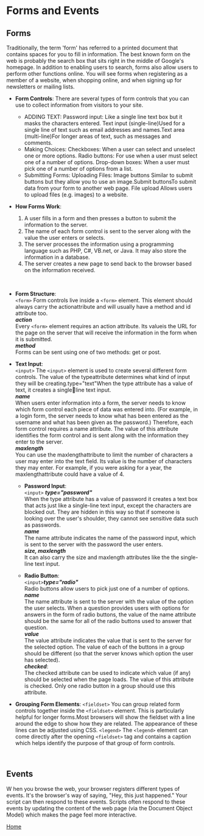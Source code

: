 # Forms and Events
<!-- Chapter 7: “Forms” (p.144-175) && Chapter 14: “Lists, Tables & Forms” (pp.330-357) -->
## Forms
Traditionally, the term 'form' has referred to a printed document that contains spaces for you to fill in information. The best known form on the web is probably the search box that sits right in the middle of Google's homepage. In addition to enabling users to search, forms also allow users to perform other functions online. You will see forms when registering as a member of a website, when shopping online, and when signing up for newsletters or mailing lists.

- **Form Controls**:
    There are several types of form controls that you can use to collect information from visitors to your site.
    - ADDING TEXT:
    Password input: Like a single line text box but it masks the characters entered. Text input (single-line)Used for a single line of text such as email addresses and names.Text area (multi-line)For longer areas of text, such as messages and comments.
    - Making Choices:  Checkboxes: When a user can select and unselect one or more options. Radio buttons: For use when a user must select one of a number of options. Drop-down boxes: When a user must pick one of a number of options from a list.
    - Submitting Forms: Uploading Files: Image buttons Similar to submit buttons but they allow you to use an image.Submit buttonsTo submit data from your form to another web page. File upload Allows users to upload files (e.g. images) to a website.

- **How Forms Work**:
    1. A user fills in a form and then presses a button to submit the information to the server.
    4. The name of each form control is sent to the server along with the value the user enters or selects.
    6. The server processes the information using a programming language such as PHP, C#, VB.net, or Java. It may also store the information in a database.
    10. The server creates a new page to send back to the browser based on the information received.
<br />

- **Form Structure**:<br />
    ```<form>```
    Form controls live inside a ```<form>``` element. This element should always carry the actionattribute and will usually have a method and id attribute too.<br />
    ***action***<br />
    Every ```<form>``` element requires an action attribute. Its valueis the URL for the page on the server that will receive the information in the form when it is submitted.<br />
    ***method***<br />
    Forms can be sent using one of two methods: get or post.<br />

- **Text Input**:<br />
    ```<input>```
    The ```<input>``` element is used to create several different form controls. The value of the typeattribute determines what kind of input they will be creating.type="text"When the type attribute has a value of text, it creates a singleline text input.<br />
    ***name***<br />
    When users enter information into a form, the server needs to know which form control each piece of data was entered into. (For example, in a login form, the server needs to know what has been entered as the username and what has been given as the password.) Therefore, each form control requires a name attribute. The value of this attribute identifies the form control and is sent along with the information they enter to the server.<br />
    ***maxlength***<br />
    You can use the maxlengthattribute to limit the number of characters a user may enter into the text field. Its value is the number of characters they may enter. For example, if you were asking for a year, the maxlengthattribute could have a value of 4.<br />

    - **Password Input**:<br />
        ```<input>```
        ***type="password"***<br />
        When the type attribute has a value of password it creates a text box that acts just like a single-line text input, except the characters are blocked out. They are hidden in this way so that if someone is looking over the user's shoulder, they cannot see sensitive data such as passwords.<br />
        ***name***<br />
        The name attribute indicates the name of the password input, which is sent to the server with the password the user enters.<br />
        ***size, maxlength***<br />
        It can also carry the size and maxlength attributes like the the single-line text input.<br />

    - **Radio Button**:<br />
        ```<input>```***type="radio"***<br />
        Radio buttons allow users to pick just one of a number of options.<br />
        ***name***<br />
        The name attribute is sent to the server with the value of the option the user selects. When a question provides users with options for answers in the form of radio buttons, the value of the name attribute should be the same for all of the radio buttons used to answer that question.<br />
        ***value***<br />
        The value attribute indicates the value that is sent to the server for the selected option. The value of each of the buttons in a group should be different (so that the server knows which option the user has selected).<br />
        ***checked***:<br />
        The checked attribute can be used to indicate which value (if any) should be selected when the page loads. The value of this attribute is checked. Only one radio button in a group should use this attribute.
- **Grouping Form Elements**:
    ```<fieldset>```
    You can group related form controls together inside the ```<fieldset>``` element. This is particularly helpful for longer forms.Most browsers will show the fieldset with a line around the edge to show how they are related. The appearance of these lines can be adjusted using CSS.
    ```<legend>```
    The ```<legend>``` element can come directly after the opening ```<fieldset>``` tag and contains a caption which helps identify the purpose of that group of form controls.
<br />

<!-- Chapter 6: “Events” (pp.243-292) -->
## Events
W hen you browse the web, your browser registers different types of events. It's the browser's way of saying, "Hey, this just happened." Your script can then respond to these events. Scripts often respond to these events by updating the content of the web page (via the Document Object Model) which makes the page feel more interactive.<br />


[Home]( https://kztahat.github.io/reading-notes/)